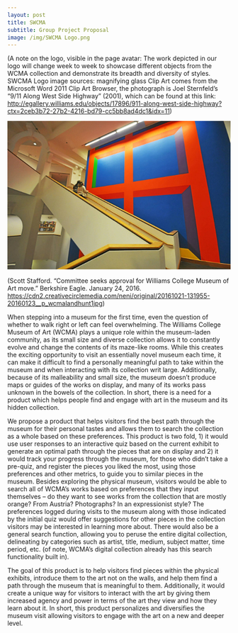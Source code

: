 ```yaml
---
layout: post
title: SWCMA
subtitle: Group Project Proposal
image: /img/SWCMA Logo.png
---
```


(A note on the logo, visible in the page avatar: The work depicted in our logo will change week to week to showcase different objects from the WCMA collection and demonstrate its breadth and diversity of styles. SWCMA Logo image sources: magnifying glass Clip Art comes from the Microsoft Word 2011 Clip Art Browser, the photograph is Joel Sternfeld’s “9/11 Along West Side Highway” (2001), which can be found at this link: <http://egallery.williams.edu/objects/17896/911-along-west-side-highway?ctx=2ceb3b72-27b2-4216-bd79-cc5bb8ad4dc1&idx=11>)

![WCMA](/img/20161021-131955-20160123__p_wcmalandhunt1jpg.jpeg)

(Scott Stafford. “Committee seeks approval for Williams College Museum of Art move.” Berkshire Eagle. January 24, 2016. <https://cdn2.creativecirclemedia.com/neni/original/20161021-131955-20160123__p_wcmalandhunt1jpg>)

When stepping into a museum for the first time, even the question of whether to walk right or left can feel overwhelming. The Williams College Museum of Art (WCMA) plays a unique role within the museum-laden community, as its small size and diverse collection allows it to constantly evolve and change the contents of its maze-like rooms. While this creates the exciting opportunity to visit an essentially novel museum each time, it can make it difficult to find a personally meaningful path to take within the museum and when interacting with its collection writ large. Additionally, because of its malleability and small size, the museum doesn’t produce maps or guides of the works on display, and many of its works pass unknown in the bowels of the collection. In short, there is a need for a product which helps people find and engage with art in the museum and its hidden collection.

We propose a product that helps visitors find the best path through the museum for their personal tastes and allows them to search the collection as a whole based on these preferences. This product is two fold, 1) it would use user responses to an interactive quiz based on the current exhibit to generate an optimal path through the pieces that are on display and 2) it would track your progress through the museum, for those who didn’t take a pre-quiz, and register the pieces you liked the most, using those preferences and other metrics, to guide you to similar pieces in the museum. Besides exploring the physical museum, visitors would be able to search all of WCMA’s works based on preferences that they input themselves – do they want to see works from the collection that are mostly orange? From Austria? Photographs? In an expressionist style? The preferences logged during visits to the museum along with those indicated by the initial quiz would offer suggestions for other pieces in the collection visitors may be interested in learning more about. There would also be a general search function, allowing you to peruse the entire digital collection, delineating by categories such as artist, title, medium, subject matter, time period, etc. (of note, WCMA’s digital collection already has this search functionality built in). 

The goal of this product is to help visitors find pieces within the physical exhibits, introduce them to the art not on the walls, and help them find a path through the museum that is meaningful to them. Additionally, it would create a unique way for visitors to interact with the art by giving them increased agency and power in terms of the art they view and how they learn about it. In short, this product personalizes and diversifies the museum visit allowing visitors to engage with the art on a new and deeper level.

